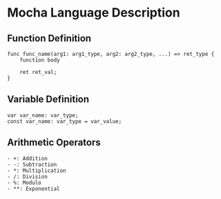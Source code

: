 # Mocha Language Description

## Function Definition
```
func func_name(arg1: arg1_type, arg2: arg2_type, ...) => ret_type {
    function body
    
    ret ret_val;
}
```

## Variable Definition
```
var var_name: var_type;
const var_name: var_type = var_value;
```

## Arithmetic Operators
    - +: Addition
    - -: Subtraction
    - *: Multiplication
    - /: Division
    - %: Modulo
    - **: Exponential
